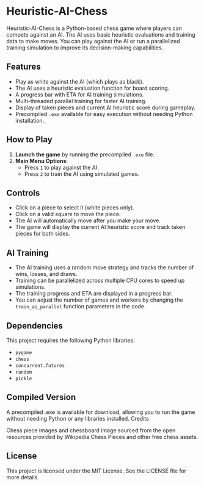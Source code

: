# Heuristic-AI-Chess

Heuristic-AI-Chess is a Python-based chess game where players can compete against an AI. The AI uses basic heuristic evaluations and training data to make moves. You can play against the AI or run a parallelized training simulation to improve its decision-making capabilities.

## Features

- Play as white against the AI (which plays as black).
- The AI uses a heuristic evaluation function for board scoring.
- A progress bar with ETA for AI training simulations.
- Multi-threaded parallel training for faster AI training.
- Display of taken pieces and current AI heuristic score during gameplay.
- Precompiled `.exe` available for easy execution without needing Python installation.

## How to Play

1. **Launch the game** by running the precompiled `.exe` file.
2. **Main Menu Options**:
   - Press `1` to play against the AI.
   - Press `2` to train the AI using simulated games.

## Controls

- Click on a piece to select it (white pieces only).
- Click on a valid square to move the piece.
- The AI will automatically move after you make your move.
- The game will display the current AI heuristic score and track taken pieces for both sides.

## AI Training

- The AI training uses a random move strategy and tracks the number of wins, losses, and draws.
- Training can be parallelized across multiple CPU cores to speed up simulations.
- The training progress and ETA are displayed in a progress bar.
- You can adjust the number of games and workers by changing the `train_ai_parallel` function parameters in the code.

## Dependencies

This project requires the following Python libraries:

- `pygame`
- `chess`
- `concurrent.futures`
- `random`
- `pickle`

## Compiled Version

A precompiled .exe is available for download, allowing you to run the game without needing Python or any libraries installed.
Credits

Chess piece images and chessboard image sourced from the open resources provided by Wikipedia Chess Pieces and other free chess assets.

## License

This project is licensed under the MIT License. See the LICENSE file for more details.


